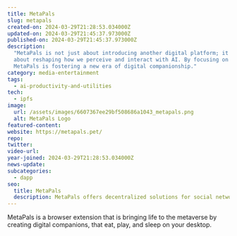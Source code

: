 ```yaml
---
title: MetaPals
slug: metapals
created-on: 2024-03-29T21:28:53.034000Z
updated-on: 2024-03-29T21:45:37.973000Z
published-on: 2024-03-29T21:45:37.973000Z
description:
  "MetaPals is not just about introducing another digital platform; it's
  about reshaping how we perceive and interact with AI. By focusing on emotional resonance,
  MetaPals is fostering a new era of digital companionship."
category: media-entertainment
tags:
  - ai-productivity-and-utilities
tech:
  - ipfs
image:
  url: /assets/images/6607367ee29bf508686a1043_metapals.png
  alt: MetaPals Logo
featured-content:
website: https://metapals.pet/
repo:
twitter:
video-url:
year-joined: 2024-03-29T21:28:53.034000Z
news-update:
subcategories:
  - dapp
seo:
  title: MetaPals
  description: MetaPals offers decentralized solutions for social networking and collaboration.
---
```


MetaPals is a browser extension that is bringing life to the metaverse by creating digital companions, that eat, play, and sleep on your desktop.
